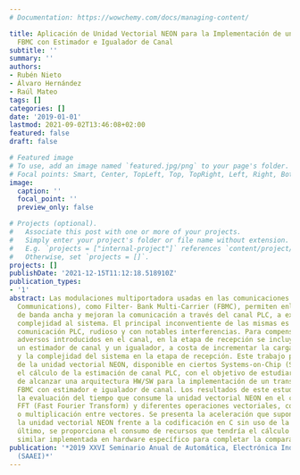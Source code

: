 ```yaml
---
# Documentation: https://wowchemy.com/docs/managing-content/

title: Aplicación de Unidad Vectorial NEON para la Implementación de un Transmultiplexor
  FBMC con Estimador e Igualador de Canal
subtitle: ''
summary: ''
authors:
- Rubén Nieto
- Álvaro Hernández
- Raúl Mateo
tags: []
categories: []
date: '2019-01-01'
lastmod: 2021-09-02T13:46:08+02:00
featured: false
draft: false

# Featured image
# To use, add an image named `featured.jpg/png` to your page's folder.
# Focal points: Smart, Center, TopLeft, Top, TopRight, Left, Right, BottomLeft, Bottom, BottomRight.
image:
  caption: ''
  focal_point: ''
  preview_only: false

# Projects (optional).
#   Associate this post with one or more of your projects.
#   Simply enter your project's folder or file name without extension.
#   E.g. `projects = ["internal-project"]` references `content/project/deep-learning/index.md`.
#   Otherwise, set `projects = []`.
projects: []
publishDate: '2021-12-15T11:12:18.518910Z'
publication_types:
- '1'
abstract: Las modulaciones multiportadora usadas en las comunicaciones PLC (Power-Line
  Communications), como Filter- Bank Multi-Carrier (FBMC), permiten enlaces de comunicación
  de banda ancha y mejoran la comunicación a través del canal PLC, a expensas de añadir
  complejidad al sistema. El principal inconventiente de las mismas es el canal de
  comunicación PLC, rudioso y con notables interferencias. Para compensar esos efectos
  adversos introducidos en el canal, en la etapa de recepción se incluye en ocasiones
  un estimador de canal y un igualador, a costa de incrementar la carga computacional
  y la complejidad del sistema en la etapa de recepción. Este trabajo propone el uso
  de la unidad vectorial NEON, disponible en ciertos Systems-on-Chip (SoC), para realizar
  el cálculo de la estimación de canal PLC, con el objetivo de estudiar la viabilidad
  de alcanzar una arquitectura HW/SW para la implementación de un transmultiplexor
  FBMC con estimador e igualador de canal. Los resultados de este estudio incluyen
  la evaluación del tiempo que consume la unidad vectorial NEON en el cálculo de la
  FFT (Fast Fourier Transform) y diferentes operaciones vectoriales, como la suma
  o multiplicación entre vectores. Se presenta la aceleración que supone el uso de
  la unidad vectorial NEON frente a la codificación en C sin uso de la misma. Por
  último, se proporciona el consumo de recursos que tendría el cálculo de una FFT
  similar implementada en hardware específico para completar la comparación.
publication: '*2019 XXVI Seminario Anual de Automática, Electrónica Industrial e Instrumentación
  (SAAEI)*'
---
```

